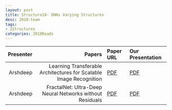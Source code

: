 ```yaml
---
layout: post
title: Structure18- DNNs Varying Structures
desc: 2018-team
tags:
- 2Structures
categories: 2018Reads
---
```



| Presenter | Papers | Paper URL| Our Presentation |
| -----: | ---------------------------: | :----- | :----- |
|  Arshdeep| Learning Transferable Architectures for Scalable Image Recognition  | [PDF](https://arxiv.org/abs/1707.07012) |  [PDF]({{site.baseurl}}/MoreTalksTeam/Arsh18-NAStransferable.pdf) | 
| Arshdeep | FractalNet: Ultra-Deep Neural Networks without Residuals | [PDF](https://arxiv.org/abs/1605.07648) |  [PDF]({{site.baseurl}}/MoreTalksTeam/Arsh18-FractalNet.pdf) | 

